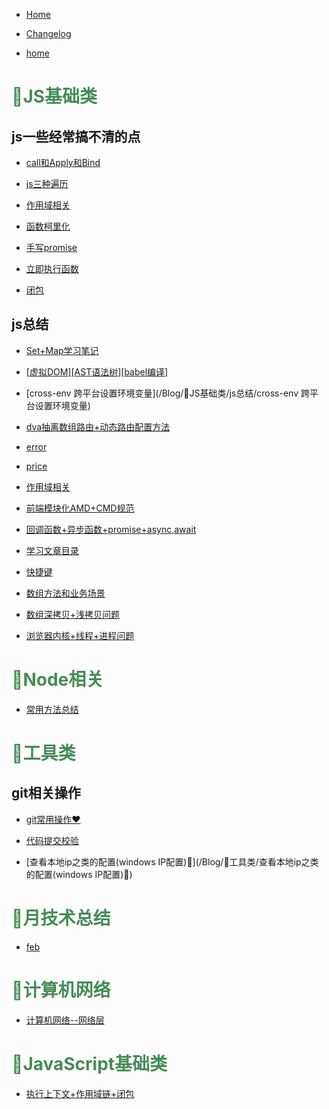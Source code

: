 
* [Home](/Blog)
* [Changelog](/Blog/changelog)

* [home](/Blog//home) 

<h1 style="color:#448d55;">🍉JS基础类</h1> 

## js一些经常搞不清的点 

* [call和Apply和Bind](/Blog/🍉JS基础类/js一些经常搞不清的点/call和Apply和Bind) 

* [js三种遍历](/Blog/🍉JS基础类/js一些经常搞不清的点/js三种遍历) 

* [作用域相关](/Blog/🍉JS基础类/js一些经常搞不清的点/作用域相关) 

* [函数柯里化](/Blog/🍉JS基础类/js一些经常搞不清的点/函数柯里化) 

* [手写promise](/Blog/🍉JS基础类/js一些经常搞不清的点/手写promise) 

* [立即执行函数](/Blog/🍉JS基础类/js一些经常搞不清的点/立即执行函数) 

* [闭包](/Blog/🍉JS基础类/js一些经常搞不清的点/闭包) 

## js总结 

* [Set+Map学习笔记](/Blog/🍉JS基础类/js总结/Set+Map学习笔记) 

* [[虚拟DOM][AST语法树][babel编译]](/Blog/🍉JS基础类/js总结/[虚拟DOM][AST语法树][babel编译]) 

* [cross-env 跨平台设置环境变量](/Blog/🍉JS基础类/js总结/cross-env 跨平台设置环境变量) 

* [dva抽离数组路由+动态路由配置方法](/Blog/🍉JS基础类/js总结/dva抽离数组路由+动态路由配置方法) 

* [error](/Blog/🍉JS基础类/js总结/error) 

* [price](/Blog/🍉JS基础类/js总结/price) 

* [作用域相关](/Blog/🍉JS基础类/js总结/作用域相关) 

* [前端模块化AMD+CMD规范](/Blog/🍉JS基础类/js总结/前端模块化AMD+CMD规范) 

* [回调函数+异步函数+promise+async,await](/Blog/🍉JS基础类/js总结/回调函数+异步函数+promise+async,await) 

* [学习文章目录](/Blog/🍉JS基础类/js总结/学习文章目录) 

* [快捷键](/Blog/🍉JS基础类/js总结/快捷键) 

* [数组方法和业务场景](/Blog/🍉JS基础类/js总结/数组方法和业务场景) 

* [数组深拷贝+浅拷贝问题](/Blog/🍉JS基础类/js总结/数组深拷贝+浅拷贝问题) 

* [浏览器内核+线程+进程问题](/Blog/🍉JS基础类/js总结/浏览器内核+线程+进程问题) 

<h1 style="color:#448d55;">🍋Node相关</h1> 

* [常用方法总结](/Blog/🍋Node相关/常用方法总结) 

<h1 style="color:#448d55;">🍓工具类</h1> 

## git相关操作 

* [git常用操作❤](/Blog/🍓工具类/git相关操作/git常用操作❤) 

* [代码提交校验](/Blog/🍓工具类/git相关操作/代码提交校验) 

* [查看本地ip之类的配置(windows IP配置)🥝](/Blog/🍓工具类/查看本地ip之类的配置(windows IP配置)🥝) 

<h1 style="color:#448d55;">🍧月技术总结</h1> 

* [feb](/Blog/🍧月技术总结/feb) 

<h1 style="color:#448d55;">🍭计算机网络</h1> 

* [计算机网络--网络层](/Blog/🍭计算机网络/计算机网络--网络层) 

<h1 style="color:#448d55;">🐳JavaScript基础类</h1> 

* [执行上下文+作用域链+闭包](/Blog/🐳JavaScript基础类/执行上下文+作用域链+闭包) 

